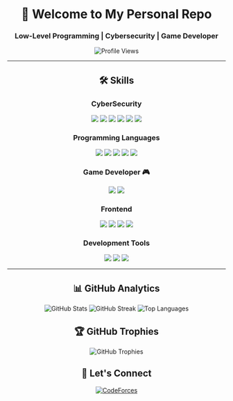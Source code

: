 <div align="center">
  
  # 👋 Welcome to My Personal Repo

  ### Low-Level Programming | Cybersecurity | Game Developer

  ![Profile Views](https://komarev.com/ghpvc/?username=Kurosue&color=blueviolet&style=for-the-badge)
</div>

---

<h2 align="center">🛠️ Skills</h2>

<div align="center">

  ### CyberSecurity
  <img src="https://img.shields.io/badge/-Linux-FCC624?style=for-the-badge&logo=linux&logoColor=black" />
  <img src="https://img.shields.io/badge/-C-A8B9CC?style=for-the-badge&logo=c&logoColor=white" />
  <img src="https://img.shields.io/badge/-Assembly-525252?style=for-the-badge&logo=assemblyscript&logoColor=white" />
  <img src="https://img.shields.io/badge/-Penetration_Testing-9C27B0?style=for-the-badge&logo=kalilinux&logoColor=white" /> 
  <img src="https://img.shields.io/badge/-Reverse_Engineering-FF9800?style=for-the-badge&logo=ghidra&logoColor=white" /> 
  <img src="https://img.shields.io/badge/-Binary_Exploitation-795548?style=for-the-badge&logo=pwntools&logoColor=white" /> 

  ### Programming Languages
  <img src="https://img.shields.io/badge/-Python-3776AB?style=for-the-badge&logo=python&logoColor=white" />
  <img src="https://img.shields.io/badge/-Rust-000000?style=for-the-badge&logo=rust&logoColor=white" />
  <img src="https://img.shields.io/badge/-Go-00ADD8?style=for-the-badge&logo=go&logoColor=white" />
  <img src="https://img.shields.io/badge/-JavaScript-F7DF1E?style=for-the-badge&logo=javascript&logoColor=black" />
  <img src="https://img.shields.io/badge/-TypeScript-3178C6?style=for-the-badge&logo=typescript&logoColor=white" />

  ### Game Developer 🎮
  <img src="https://img.shields.io/badge/-C%23-239120?style=for-the-badge&logo=csharp&logoColor=white" /> 
  <img src="https://img.shields.io/badge/-Unity-000000?style=for-the-badge&logo=unity&logoColor=white" />

  ### Frontend
  <img src="https://img.shields.io/badge/-HTML5-E34F26?style=for-the-badge&logo=html5&logoColor=white" />
  <img src="https://img.shields.io/badge/-CSS3-1572B6?style=for-the-badge&logo=css3&logoColor=white" />
  <img src="https://img.shields.io/badge/-React-61DAFB?style=for-the-badge&logo=react&logoColor=black" />
  <img src="https://img.shields.io/badge/-Tailwind-38B2AC?style=for-the-badge&logo=tailwind-css&logoColor=white" />

  ### Development Tools
  <img src="https://img.shields.io/badge/-Git-F05032?style=for-the-badge&logo=git&logoColor=white" />
  <img src="https://img.shields.io/badge/-VS_Code-007ACC?style=for-the-badge&logo=visual-studio-code&logoColor=white" />
  <img src="https://img.shields.io/badge/-Docker-2496ED?style=for-the-badge&logo=docker&logoColor=white" />
</div>

---

<h2 align="center">📊 GitHub Analytics</h2>

<div align="center">
  <img src="https://github-readme-stats.vercel.app/api?username=Kurosue&show_icons=true&theme=dracula&hide_border=true&count_private=true" alt="GitHub Stats" />
  
  <img src="https://github-readme-streak-stats.herokuapp.com/?user=Kurosue&theme=dracula&hide_border=true" alt="GitHub Streak" />
  
  <img src="https://github-readme-stats.vercel.app/api/top-langs/?username=Kurosue&layout=compact&theme=dracula&hide_border=true" alt="Top Languages" />
</div>

<h2 align="center">🏆 GitHub Trophies</h2>

<div align="center">
  <img src="https://github-profile-trophy.vercel.app/?username=Kurosue&theme=dracula&column=4&margin-w=15&margin-h=15&no-frame=true" alt="GitHub Trophies" />
</div>

<h2 align="center">🤝 Let's Connect</h2>

<div align="center">
  <a href="https://codeforces.com/profile/Kurond">
    <img src="https://img.shields.io/badge/-CodeForces-1F8ACB?style=for-the-badge&logo=codeforces&logoColor=white" alt="CodeForces" />
  </a>
</div>
